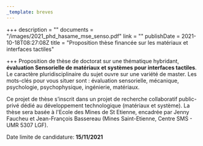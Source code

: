 ```yaml
---
_template: breves
---
```


+++
description = ""
documents = "/images/2021_phd_hasame_mse_senso.pdf"
link = ""
publishDate = 2021-10-18T08:27:08Z
title = "Proposition thèse financée sur les matériaux et interfaces tactiles"

+++
Proposition de thèse de doctorat sur une thématique hybridant, **évaluation Sensorielle de matériaux et systèmes pour interfaces tactiles**. Le caractère pluridisciplinaire du sujet ouvre sur une variété de master. Les mots-clés pour vous situer sont : évaluation sensorielle, mécanique, psychologie, psychophysique, ingénierie, matériaux.

Ce projet de thèse s’inscrit dans un projet de recherche collaboratif public-privé dédié au développement technologique (matériaux et système). La thèse sera basée à l'Ecole des Mines de St Etienne, encadrée par Jenny Faucheu et Jean-François Bassereau (Mines Saint-Etienne, Centre SMS - UMR 5307 LGF).

Date limite de candidature: **15/11/2021**
